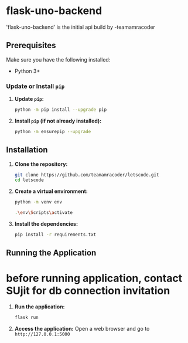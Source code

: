 # flask-uno-backend
'flask-uno-backend' is the initial api build by -teamamracoder


## Prerequisites
Make sure you have the following installed:
- Python 3+

### Update or Install `pip`
1. **Update `pip`:**
    ```bash
    python -m pip install --upgrade pip
    ```

2. **Install `pip` (if not already installed):**
    ```bash
    python -m ensurepip --upgrade
    ```

## Installation
1. **Clone the repository:**
    ```bash
    git clone https://github.com/teamamracoder/letscode.git
    cd letscode
    ```

2. **Create a virtual environment:**
    ```bash
    python -m venv env
    ```
    ```bash
    .\env\Scripts\activate
    ```

3. **Install the dependencies:**
    ```bash
    pip install -r requirements.txt
    ```

## Running the Application

# before running application, contact SUjit for db connection invitation

1. **Run the application:**
    ```bash
    flask run
    ```

2. **Access the application:**
    Open a web browser and go to `http://127.0.0.1:5000`